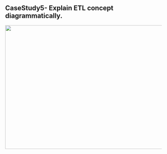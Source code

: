 ## CaseStudy5- Explain ETL concept diagrammatically.

<img src="https://github.com/Umakant03/KPI-Partners/blob/main/Case_Studies_2/Case_5.ETL%20architecture/ETL%20architecture.png"  height="400" width="1200">
